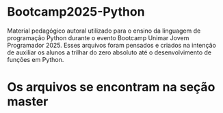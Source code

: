 # Bootcamp2025-Python
Material pedagógico autoral utilizado para o ensino da linguagem de programação Python durante o evento Bootcamp Unimar Jovem Programador 2025. Esses arquivos foram pensados e criados na intenção de auxiliar os alunos a trilhar do zero absoluto até o desenvolvimento de funções em Python.


# Os arquivos se encontram na seção master

